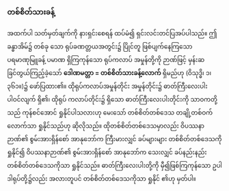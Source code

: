 ### တစ်စိတ်သားခန့်

အထက်ပါ သတ်မှတ်ချက်ကို နားရှင်းစေရန် ထပ်မံ၍ ရှင်းလင်းတင်ပြအပ်ပါသည်။ 
ဤ ခန္ဓာအိမ်၌ တစ်ခု သော ရုပ်ခဏတ္တယအတွင်း၌ ပြိုင်တူ ဖြစ်ပျက်နေကြသော ပရမာဏုမြူခန့် ပမာဏ ရှိကြကုန်သော ရုပ်ကလာပ် အမှုန်တို့ကို ဉာဏ်ဖြင့် မှန်းဆခြင်တွယ်ကြည့်ခဲ့သော် **ဒေါဏမတ္တာ = တစ်စိတ်သားခန့်လောက်** ရှိမည်ဟု (ဝိသုဒ္ဓိ၊ ၁၊၃၆၁။)၌ ဖော်ပြထား၏။ 
ထိုရုပ်ကလာပ်အမှုန်တိုင်း အမှုန်တိုင်း၌ ဓာတ်ကြီးလေးပါး ပါဝင်လျက် ရှိ၏၊ ထိုရုပ် ကလာပ်တိုင်း၌ ရှိသော ဓာတ်ကြီးလေးပါးတိုင်းကို သာ၀ကတို့သည် ကုန်စင်အောင် ရှုနိုင်ပါသလားဟု မေးသော် တစ်စိတ်တစ်ဒေသ တချို့တစ်ဝက်လောက်သာ ရှုနိုင်သည်ဟု ဆိုလိုသည်။ 
ထိုတစ်စိတ်တစ်ဒေသမှာလည်း ဝိပဿနာဉာဏ်၏ စွမ်းအားရှိန်စော် အာနုဘော်က ကြီးမားလျှင် ခပ်များများ တစ်စိတ်တစ်ဒေသကို ရှုနိုင်၍ ဝိပဿနာဉာဏ်၏ စွမ်းအားရှိန်စော် အာနုဘော်က သေးလျှင် ခပ်နည်းနည်း တစ်စိတ်တစ်ဒေသကိုသာ ရှုနိုင်သည်။ 
ဓာတ်ကြီးလေးပါးတို့ကို မှီ၍ဖြစ်ကြကုန်သော ဥပါဒါရုပ်တို့၌လည်း အလားတူပင် တစ်စိတ်တစ်ဒေသကိုသာ ရှုနိုင် ၏ဟု မှတ်ပါ။
